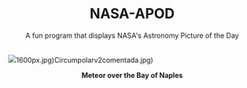 <div align="center">
  <h1>
    NASA-APOD
  </h1>
</div>
  
<div align="center">
  A fun program that displays NASA's Astronomy Picture of the Day
</div>

<br>

![](https://apod.nasa.gov/apod/image/2402/MeteorBayofNaples_V2.jpg)1600px.jpg)Circumpolarv2comentada.jpg)

<p align = "center">
  <b>Meteor over the Bay of Naples</b>
</p>
